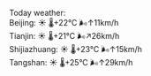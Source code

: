 Today weather:  
Beijing: ☀️   🌡️+22°C 🌬️↑11km/h  
Tianjin: ☀️   🌡️+21°C 🌬️↗26km/h  
Shijiazhuang: ☀️   🌡️+23°C 🌬️↑15km/h  
Tangshan: ☀️   🌡️+25°C 🌬️↑29km/h  

